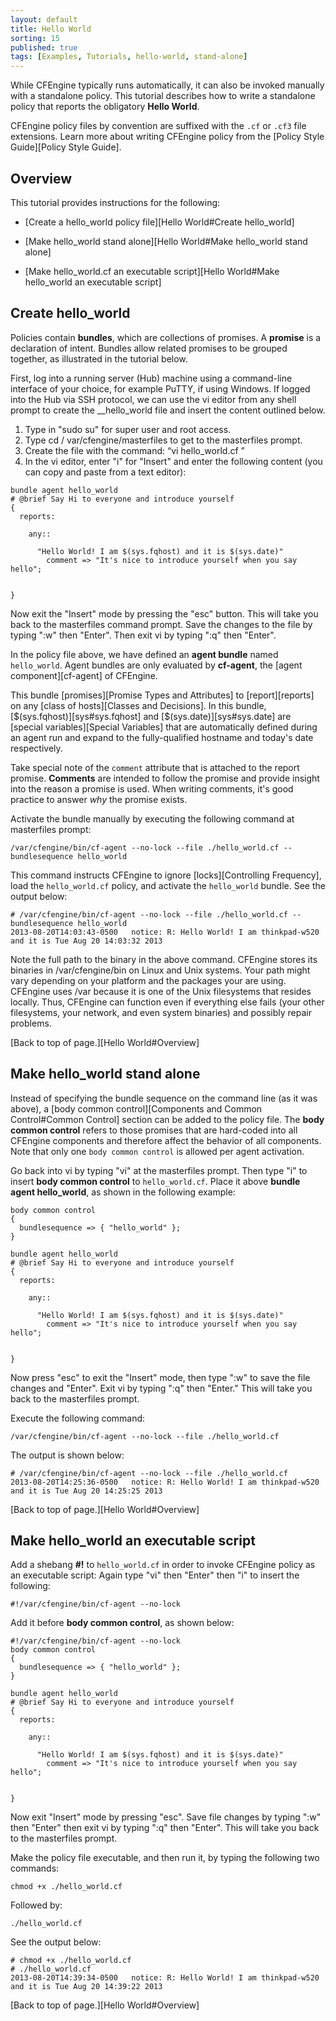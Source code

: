 ```yaml
---
layout: default
title: Hello World
sorting: 15
published: true
tags: [Examples, Tutorials, hello-world, stand-alone]
---
```


While CFEngine typically runs automatically, it can also be invoked manually
with a standalone policy. This tutorial describes how to write a
standalone policy that reports the obligatory __Hello World__.

CFEngine policy files by convention are suffixed with the `.cf` or `.cf3` file
extensions. Learn more about writing CFEngine policy from the [Policy Style
Guide][Policy Style Guide].

## Overview 
This tutorial provides instructions for the following:

* [Create a hello_world policy file][Hello World#Create hello_world]

* [Make hello_world stand alone][Hello World#Make hello_world stand alone]

* [Make hello_world.cf an executable script][Hello World#Make hello_world an executable script]


## Create hello_world 

Policies contain **bundles**, which are collections of promises. A **promise** is a declaration of
intent. Bundles allow related promises to be grouped together, as illustrated in the tutorial below.

First, log into a running server (Hub) machine using a command-line interface of your choice, for example PuTTY, if using Windows. 
If logged into the Hub via SSH protocol, we can use the vi editor from any shell prompt to create the __hello_world file and insert 
the content outlined below.
 
1. Type in "sudo su" for super user and root access.
2. Type cd / var/cfengine/masterfiles to get to the masterfiles prompt.
3. Create the file with the command: “vi hello_world.cf ”
4. In the vi editor, enter "i" for "Insert" and enter the following content (you can copy and paste from a text editor):

```cf3
bundle agent hello_world
# @brief Say Hi to everyone and introduce yourself
{
  reports:

    any::
      
      "Hello World! I am $(sys.fqhost) and it is $(sys.date)"
        comment => "It's nice to introduce yourself when you say hello";


}
```

Now exit the "Insert" mode by pressing the "esc" button. This will take you back to the masterfiles command prompt.
Save the changes to the file by typing ":w" then "Enter". Then exit vi by typing ":q" then "Enter".

In the policy file above, we have defined an **agent bundle** named `hello_world`. Agent
bundles are only evaluated by **cf-agent**, the [agent component][cf-agent] of CFEngine.

This bundle [promises][Promise Types and Attributes] to [report][reports] on any [class of
hosts][Classes and Decisions]. In this bundle, [$(sys.fqhost)][sys#sys.fqhost] and [$(sys.date)][sys#sys.date]
are [special variables][Special Variables] that are automatically defined
during an agent run and expand to the fully-qualified hostname and today's date
respectively.

Take special note of the `comment` attribute that is attached to the report promise.
**Comments** are intended to follow the promise and provide insight into the reason
a promise is used. When writing comments, it's good practice to answer *why* the promise exists.

Activate the bundle manually by executing the following command at masterfiles prompt:
```
/var/cfengine/bin/cf-agent --no-lock --file ./hello_world.cf --bundlesequence hello_world
```
This command instructs CFEngine to ignore [locks][Controlling Frequency], load
the `hello_world.cf` policy, and activate the `hello_world` bundle. See the output below:

```
# /var/cfengine/bin/cf-agent --no-lock --file ./hello_world.cf --bundlesequence hello_world
2013-08-20T14:03:43-0500   notice: R: Hello World! I am thinkpad-w520 and it is Tue Aug 20 14:03:32 2013
```
Note the full path to the binary in the above command. CFEngine stores its binaries in /var/cfengine/bin
on Linux and Unix systems. Your path might vary depending on your platform and the packages your are using. 
CFEngine uses /var because it is one of the Unix filesystems that resides locally. 
Thus, CFEngine can function even if everything else fails 
(your other filesystems, your network, and even system binaries) and possibly repair problems. 

[Back to top of page.][Hello World#Overview]

## Make hello_world stand alone 

Instead of specifying the bundle sequence on the command line (as it was above), a [body common
control][Components and Common Control#Common Control] section can be added to
the policy file. The **body common control** refers to those promises that are hard-coded into
all CFEngine components and therefore affect the behavior of all components. Note that only
 one `body common control` is allowed per agent activation.

Go back into vi by typing "vi" at the masterfiles prompt. Then type "i" to insert
 __body common control__ to `hello_world.cf`. Place it above __bundle agent hello_world__, as 
shown in the following example:

```cf3
body common control
{
  bundlesequence => { "hello_world" };
}

bundle agent hello_world
# @brief Say Hi to everyone and introduce yourself
{
  reports:

    any::
      
      "Hello World! I am $(sys.fqhost) and it is $(sys.date)"
        comment => "It's nice to introduce yourself when you say hello";


}
```

Now press "esc" to exit the "Insert" mode, then type ":w" to save the file changes and "Enter".
Exit vi by typing ":q" then "Enter." This will take you back to the masterfiles prompt.

Execute the following command:  
```
/var/cfengine/bin/cf-agent --no-lock --file ./hello_world.cf
```

The output is shown below:

```
# /var/cfengine/bin/cf-agent --no-lock --file ./hello_world.cf
2013-08-20T14:25:36-0500   notice: R: Hello World! I am thinkpad-w520 and it is Tue Aug 20 14:25:25 2013
```

[Back to top of page.][Hello World#Overview]

## Make hello_world an executable script 

Add a shebang **#!** to `hello_world.cf` in order to invoke CFEngine policy as an executable script:
Again type "vi" then "Enter" then "i" to insert the following:

```
#!/var/cfengine/bin/cf-agent --no-lock
```

Add it before __body common control__, as shown below:

```cf3
#!/var/cfengine/bin/cf-agent --no-lock
body common control
{
  bundlesequence => { "hello_world" };
}

bundle agent hello_world
# @brief Say Hi to everyone and introduce yourself
{
  reports:

    any::
      
      "Hello World! I am $(sys.fqhost) and it is $(sys.date)"
        comment => "It's nice to introduce yourself when you say hello";


}
```

Now exit "Insert" mode by pressing "esc". Save file changes by typing ":w" then "Enter" 
then exit vi by typing ":q" then "Enter". This will take you back to the masterfiles prompt.

Make the policy file executable, and then run it, by typing the following two commands:

```
chmod +x ./hello_world.cf 
```

Followed by:

```
./hello_world.cf
```

See the output below:

```
# chmod +x ./hello_world.cf
# ./hello_world.cf
2013-08-20T14:39:34-0500   notice: R: Hello World! I am thinkpad-w520 and it is Tue Aug 20 14:39:22 2013
```
[Back to top of page.][Hello World#Overview]